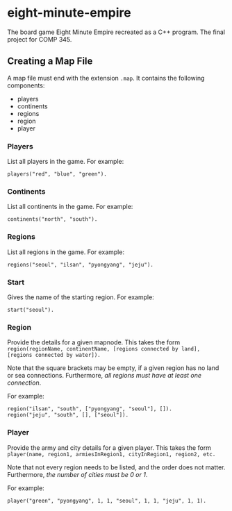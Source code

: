 # eight-minute-empire
The board game Eight Minute Empire recreated as a C++ program. The final project for COMP 345.


## Creating a Map File
A map file must end with the extension `.map`. It contains the following components:
* players
* continents
* regions
* region
* player

### Players
List all players in the game. For example:
```
players("red", "blue", "green").
```
### Continents
List all continents in the game. For example:
```
continents("north", "south").
```

### Regions
List all regions in the game. For example:
```
regions("seoul", "ilsan", "pyongyang", "jeju").
```

### Start
Gives the name of the starting region. For example:
```
start("seoul").
```

### Region
Provide the details for a given mapnode. This takes the form `region(regionName, continentName, [regions connected by land], [regions connected by water]).` 

Note that the square brackets may be empty, if a given region has no land or sea connections. Furthermore, *all regions must have at least one connection*.

For example:
```
region("ilsan", "south", ["pyongyang", "seoul"], []).
region("jeju", "south", [], ["seoul"]).
```

### Player
Provide the army and city details for a given player. This takes the form `player(name, region1, armiesInRegion1, cityInRegion1, region2, etc.`

Note that not every region needs to be listed, and the order does not matter. Furthermore, *the number of cities must be 0 or 1*.

For example:
```
player("green", "pyongyang", 1, 1, "seoul", 1, 1, "jeju", 1, 1).
```